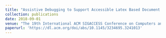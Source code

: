 ```yaml
---
title: "Assistive Debugging to Support Accessible Latex Based Document Authoring"
collection: publications
date: 2018-09-01
venue: "The 19th International ACM SIGACCESS Conference on Computers and Accessibility (ASSETS '17)"
paperurl: 'https://dl.acm.org/doi/abs/10.1145/3234695.3241013'
---
```




